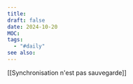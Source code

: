 ```yaml
---
title: 
draft: false
date: 2024-10-20
MOC: 
tags:
  - "#daily"
see also:
---
```

[[Synchronisation n'est pas sauvegarde]]
